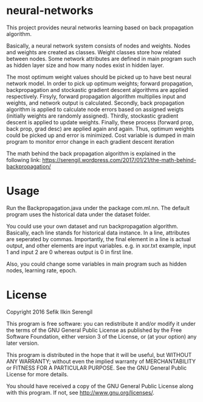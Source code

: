 # neural-networks

This project provides neural networks learning based on back propagation algorithm. 

Basically, a neural network system consists of nodes and weights. Nodes and weights are created as classes. Weight classes store how related between nodes. Some network attributes are defined in main program such as hidden layer size and how many nodes exist in hidden layer. 

The most optimum weight values should be picked up to have best neural network model. In order to pick up optimum weights; forward propagation, backpropagation and stockastic gradient descent algorithms are applied respectively. Firsyly, forward propagation algorithm multiplies input and weights, and network output is calculated. Secondly, back propagation algorithm is applied to calculate node errors based on assigned weigts (initially weights are randomly assigned). Thirdly, stockastic gradient descent is applied to update weights. Finally, these process (forward prop, back prop, grad desc) are applied again and again. Thus, optimum weights could be picked up and error is minimized. Cost variable is dumped in main program to monitor error change in each gradient descent iteration

The math behind the back propagation algorithm is explained in the following link: https://serengil.wordpress.com/2017/01/21/the-math-behind-backpropagation/

Usage
=====

Run the Backpropagation.java under the package com.ml.nn. The default program uses the historical data under the dataset folder. 

You could use your own dataset and run backpropagation algorithm. Basically, each line stands for historical data instance. In a line, attributes are seperated by commas. Importantly, the final element in a line is actual output, and other elements are input variables. e.g. in xor.txt example, input 1 and input 2 are 0 whereas output is 0 in first line.

Also, you could change some variables in main program such as hidden nodes, learning rate, epoch.

License
=======

Copyright 2016 Sefik Ilkin Serengil

This program is free software: you can redistribute it and/or modify it under the terms of the GNU General Public License as published by the Free Software Foundation, either version 3 of the License, or (at your option) any later version.

This program is distributed in the hope that it will be useful, but WITHOUT ANY WARRANTY; without even the implied warranty of MERCHANTABILITY or FITNESS FOR A PARTICULAR PURPOSE.  See the GNU General Public License for more details.

You should have received a copy of the GNU General Public License along with this program.  If not, see <http://www.gnu.org/licenses/>.

